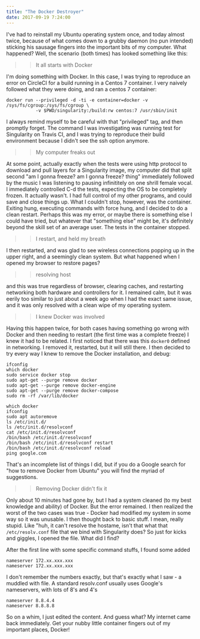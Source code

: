 ```yaml
---
title: "The Docker Destroyer"
date: 2017-09-19 7:24:00
---
```


I've had to reinstall my Ubuntu operating system once, and today almost twice, because of what comes down
to a grubby daemon (no pun intended) sticking his sausage fingers into the important bits of my computer. What happened?
Well, the scenario (both times) has looked something like this:

>> It all starts with Docker

I'm doing something with Docker. In this case, I was trying to reproduce an error on CircleCI for a build running in a Centos 7 container. I very naively followed what they were doing, and ran a centos 7 container:

```
docker run --privileged -d -ti -e container=docker -v /sys/fs/cgroup:/sys/fs/cgroup \
           -v $PWD/singularity:/build:rw centos:7 /usr/sbin/init
```

I always remind myself to be careful with that "privileged" tag, and then promptly forget. The command I was investigating was running test for Singularity on Travis CI, and I was trying to reproduce their build environment because I didn't see the ssh option anymore.

>> My computer freaks out

At some point, actually exactly when the tests were using http protocol to download and pull layers for a Singularity image, my computer did that split second "am I gonna freeze? am I gonna freeze? thing" immediately followed by the music I was listening to pausing infinititely on one shrill female vocal. I immediately controlled C-d the tests, expecting the OS to be completely frozen. It actually wasn't. I had full control of my other programs, and could save and close things up. What I couldn't stop, however, was the container. Exiting hung, executing commands with force hung, and I decided to do a clean restart. Perhaps this was my error, or maybe there is something else I could have tried, but whatever that "something else" might be, it's definitely beyond the skill set of an average user. The tests in the container stopped.

>> I restart, and held my breath

I then restarted, and was glad to see wireless connections popping up in the upper right, and a seemingly clean system. But what happened when I
opened my browser to restore pages?

>> resolving host

and this was true regardless of browser, clearing caches, and restarting networking both hardware and controllers for it. 
I remained calm, but it was eerily too similar to just about a week ago when I had the exact same issue, and it was only resolved with a clean wipe of my operating system.

>> I knew Docker was involved

Having this happen twice, for both cases having something go wrong with Docker and then needing to restart (the first time was a complete freeze) I knew it had to be related. I first noticed that there was this `docker0` defined in networking. I removed it, restarted, but it will still there. I then decided to try every way I knew to remove the Docker installation, and debug:

```
ifconfig
which docker
sudo service docker stop
sudo apt-get --purge remove docker
sudo apt-get --purge remove docker-engine
sudo apt-get --purge remove docker-compose
sudo rm -rf /var/lib/docker

which docker
ifconfig
sudo apt autoremove
ls /etc/init.d/
ls /etc/init.d/resolvconf 
cat /etc/init.d/resolvconf 
/bin/bash /etc/init.d/resolvconf 
/bin/bash /etc/init.d/resolvconf restart
/bin/bash /etc/init.d/resolvconf reload
ping google.com
```

That's an incomplete list of things I did, but if you do a Google search for "how to remove Docker from Ubuntu" you
will find the myriad of suggestions.

>> Removing Docker didn't fix it

Only about 10 minutes had gone by, but I had a system cleaned (to my best knowledge and ability) of Docker. But the error remained. I then realized the worst of the two cases was true - Docker had modified my system in some way so it was unusable. I then thought back to basic stuff. I mean, really stupid. Like "huh, it can't resolve the hostame, isn't that what that `/etc/resolv.conf` file that we bind with Singularity does? So just for kicks and giggles, I opened the file. What did I find?

After the first line with some specific command stuffs, I found some added

```
nameserver 172.xx.xxx.xxx
nameserver 172.xx.xxx.xxx
```

I don't remember the numbers exactly, but that's exactly what I saw - a muddled with file.  A standard resolv.conf usually uses Google's nameservers, with lots of 8's and 4's

```
nameserver 8.8.4.4
nameserver 8.8.8.8
```

So on a whim, I just edited the content. And guess what? My internet came back immediately. Get your nubby little container fingers out of my important places, Docker!
